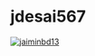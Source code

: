 # jdesai567
[![jaiminbd13](https://circleci.com/gh/jaiminbd13/jdesai_567.svg?style=svg)](https://app.circleci.com/pipelines/github/jaiminbd13/<REPO_NAME>?branch=main&filter=all)
